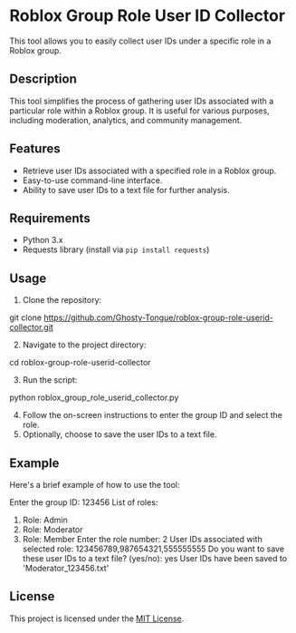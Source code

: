 # Roblox Group Role User ID Collector

This tool allows you to easily collect user IDs under a specific role in a Roblox group.

## Description

This tool simplifies the process of gathering user IDs associated with a particular role within a Roblox group. It is useful for various purposes, including moderation, analytics, and community management.

## Features

- Retrieve user IDs associated with a specified role in a Roblox group.
- Easy-to-use command-line interface.
- Ability to save user IDs to a text file for further analysis.

## Requirements

- Python 3.x
- Requests library (install via `pip install requests`)

## Usage

1. Clone the repository:

git clone https://github.com/Ghosty-Tongue/roblox-group-role-userid-collector.git

2. Navigate to the project directory:

cd roblox-group-role-userid-collector

3. Run the script:

python roblox_group_role_userid_collector.py

4. Follow the on-screen instructions to enter the group ID and select the role.
5. Optionally, choose to save the user IDs to a text file.

## Example

Here's a brief example of how to use the tool:

Enter the group ID: 123456
List of roles:
1. Role: Admin
2. Role: Moderator
3. Role: Member
Enter the role number: 2
User IDs associated with selected role:
123456789,987654321,555555555
Do you want to save these user IDs to a text file? (yes/no): yes
User IDs have been saved to 'Moderator_123456.txt'

## License

This project is licensed under the [MIT License](LICENSE).
